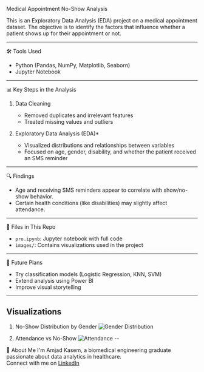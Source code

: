  Medical Appointment No-Show Analysis

This is an Exploratory Data Analysis (EDA) project on a medical appointment dataset. The objective is to identify the factors that influence whether a patient shows up for their appointment or not.

---

🛠️ Tools Used
- Python (Pandas, NumPy, Matplotlib, Seaborn)
- Jupyter Notebook

---
 📊 Key Steps in the Analysis
1. Data Cleaning 
   - Removed duplicates and irrelevant features  
   - Treated missing values and outliers  

2. Exploratory Data Analysis (EDA)* 
   - Visualized distributions and relationships between variables  
   - Focused on age, gender, disability, and whether the patient received an SMS reminder

---

🔍 Findings
- Age and receiving SMS reminders appear to correlate with show/no-show behavior.
- Certain health conditions (like disabilities) may slightly affect attendance.

---

📁 Files in This Repo
- `pro.ipynb`: Jupyter notebook with full code  
- `images/`: Contains visualizations used in the project  
 

---

 📌 Future Plans
- Try classification models (Logistic Regression, KNN, SVM)  
- Extend analysis using Power BI  
- Improve visual storytelling

---
## Visualizations

 1. No-Show Distribution by Gender
![Gender Distribution](output.png)

 2. Attendance vs No-Show
![Attendance](2.png)
--

 👤 About Me
I'm  Amjad Kasem, a biomedical engineering graduate passionate about data analytics in healthcare.  
Connect with me on [LinkedIn](https://www.linkedin.com/in/amjad-kasem-2a4885279)
